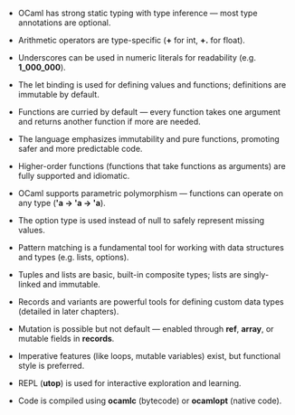 - OCaml has strong static typing with type inference — most type annotations are optional.

- Arithmetic operators are type-specific (**+** for int, **+.** for float).

- Underscores can be used in numeric literals for readability (e.g. **1_000_000**).

- The let binding is used for defining values and functions; definitions are immutable by default.

- Functions are curried by default — every function takes one argument and returns another function if more are needed.

- The language emphasizes immutability and pure functions, promoting safer and more predictable code.

- Higher-order functions (functions that take functions as arguments) are fully supported and idiomatic.

- OCaml supports parametric polymorphism — functions can operate on any type (**'a -> 'a -> 'a**).

- The option type is used instead of null to safely represent missing values.

- Pattern matching is a fundamental tool for working with data structures and types (e.g. lists, options).

- Tuples and lists are basic, built-in composite types; lists are singly-linked and immutable.

- Records and variants are powerful tools for defining custom data types (detailed in later chapters).

- Mutation is possible but not default — enabled through **ref**, **array**, or mutable fields in **records**.

- Imperative features (like loops, mutable variables) exist, but functional style is preferred.

- REPL (**utop**) is used for interactive exploration and learning.

- Code is compiled using **ocamlc** (bytecode) or **ocamlopt** (native code).

